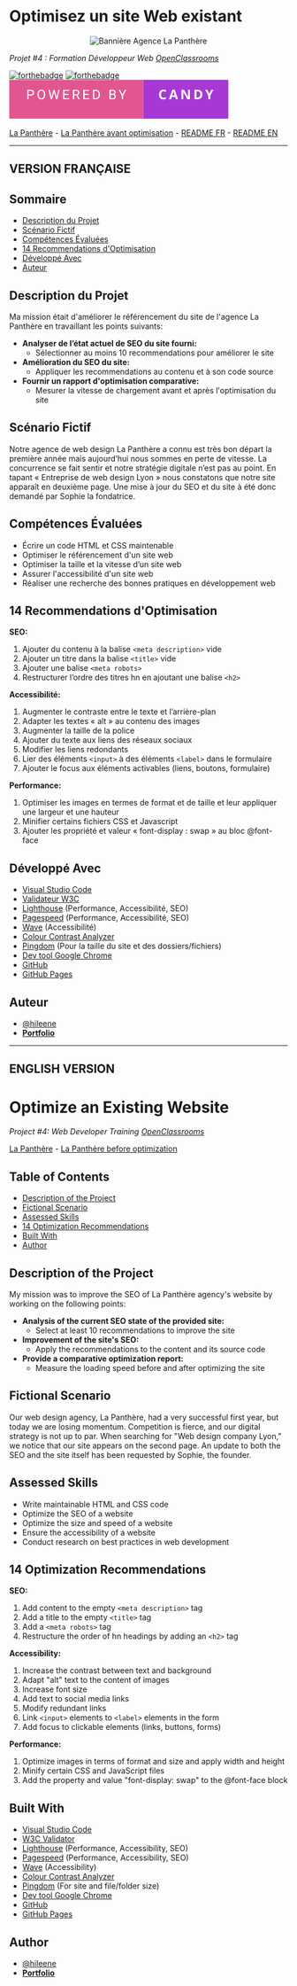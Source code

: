 # Optimisez un site Web existant

<p align="center">
  <img src="/img/banner_la_panthère.png" alt="Bannière Agence La Panthère">
</p>

*Projet #4 : Formation Développeur Web [OpenClassrooms](https://openclassrooms.com/fr/paths/717-developpeur-web)*


[![forthebadge](https://forthebadge.com/images/badges/0-percent-optimized.svg)](https://forthebadge.com) [![forthebadge](https://forthebadge.com/images/badges/uses-git.svg)](https://forthebadge.com) <img src="/img/powered-by-candy.svg" alt="For The Badge Candy image" />

[La Panthère](https://hileene.github.io/BehalalAline_4_25112022/) - [La Panthère avant optimisation](https://hileene.github.io/BehalalAline_4_avant_optimisation/) - <a href="#version-française">README FR</a> - <a href="#english-version">README EN</a>


---
## VERSION FRANÇAISE

## Sommaire

- [Description du Projet](#description-du-projet)
- [Scénario Fictif](#scénario-fictif)
- [Compétences Évaluées](#compétences-évaluées)
- [14 Recommendations d'Optimisation](#14-recommendations-doptimisation)
- [Développé Avec](#développé-avec)
- [Auteur](#auteur)

## Description du Projet

Ma mission était d'améliorer le référencement du site de l'agence La Panthère en travaillant les points suivants:

- **Analyser de l’état actuel de SEO du site fourni:**
  - Sélectionner au moins 10 recommendations pour améliorer le site
- **Amélioration du SEO du site:**
  - Appliquer les recommendations au contenu et à son code source
- **Fournir un rapport d'optimisation comparative:**
  - Mesurer la vitesse de chargement avant et après l'optimisation du site

## Scénario Fictif

Notre agence de web design La Panthère a connu est très bon départ la première année mais aujourd’hui nous sommes en perte de vitesse. La concurrence se fait sentir et notre stratégie digitale n’est pas au point. En tapant « Entreprise de web design Lyon » nous constatons que notre site apparaît en deuxième page. Une mise à jour du SEO et du site à été donc demandé par Sophie la fondatrice.

## Compétences Évaluées

- Écrire un code HTML et CSS maintenable
- Optimiser le référencement d'un site web
- Optimiser la taille et la vitesse d’un site web
- Assurer l'accessibilité d'un site web
- Réaliser une recherche des bonnes pratiques en développement web


## 14 Recommendations d'Optimisation

**SEO:**
1. Ajouter du contenu à la balise `<meta description>` vide
2. Ajouter un titre dans la balise `<title>` vide
3. Ajouter une balise `<meta robots>`
4. Restructurer l’ordre des titres hn en ajoutant une balise `<h2>`


**Accessibilité:**
1. Augmenter le contraste entre le texte et l’arrière-plan
2. Adapter les textes « alt » au contenu des images
3. Augmenter la taille de la police
4. Ajouter du texte aux liens des réseaux sociaux
5. Modifier les liens redondants
6. Lier des éléments `<input>` à des éléments `<label>` dans le formulaire
7. Ajouter le focus aux éléments activables (liens, boutons, formulaire)

**Performance:**
1. Optimiser les images en termes de format et de taille et leur appliquer une largeur et une hauteur
2. Minifier certains fichiers CSS et Javascript
3. Ajouter les propriété et valeur « font-display : swap » au bloc @font-face

## Développé Avec

-   [Visual Studio Code](https://code.visualstudio.com/) 
-   [Validateur W3C](https://validator.w3.org/)
-   [Lighthouse](https://chromewebstore.google.com/detail/lighthouse/blipmdconlkpinefehnmjammfjpmpbjk?hl=fr&pli=1) (Performance, Accessibilité, SEO)
-   [Pagespeed](https://pagespeed.web.dev/?hl=fr) (Performance, Accessibilité, SEO)
-   [Wave](https://wave.webaim.org/) (Accessibilité)
-   [Colour Contrast Analyzer](https://developer.paciellogroup.com/color-contrast-checker/)
-   [Pingdom](https://tools.pingdom.com/) (Pour la taille du site et des dossiers/fichiers)
-   [Dev tool Google Chrome](https://developer.chrome.com/)
-   [GitHub](https://github.com/) 
-   [GitHub Pages](https://pages.github.com/)

## Auteur
- [@hileene](https://www.github.com/Hileene) 
- [**Portfolio**](https://portfolio-test.com)

---

## ENGLISH VERSION

# Optimize an Existing Website

*Project #4: Web Developer Training [OpenClassrooms](https://openclassrooms.com/en/paths/717-web-developer)*

[La Panthère](https://hileene.github.io/BehalalAline_4_25112022/) - [La Panthère before optimization](https://hileene.github.io/BehalalAline_4_avant_optimisation/)

## Table of Contents

- [Description of the Project](#description-of-the-project)
- [Fictional Scenario](#fictional-scenario)
- [Assessed Skills](#assessed-skills)
- [14 Optimization Recommendations](#14-optimization-recommendations)
- [Built With](#developed-with)
- [Author](#author)

## Description of the Project

My mission was to improve the SEO of La Panthère agency's website by working on the following points:

- **Analysis of the current SEO state of the provided site:**
  - Select at least 10 recommendations to improve the site
- **Improvement of the site's SEO:**
  - Apply the recommendations to the content and its source code
- **Provide a comparative optimization report:**
  - Measure the loading speed before and after optimizing the site

## Fictional Scenario

Our web design agency, La Panthère, had a very successful first year, but today we are losing momentum. Competition is fierce, and our digital strategy is not up to par. When searching for "Web design company Lyon," we notice that our site appears on the second page. An update to both the SEO and the site itself has been requested by Sophie, the founder.

## Assessed Skills

- Write maintainable HTML and CSS code
- Optimize the SEO of a website
- Optimize the size and speed of a website
- Ensure the accessibility of a website
- Conduct research on best practices in web development

## 14 Optimization Recommendations

**SEO:**
1. Add content to the empty `<meta description>` tag
2. Add a title to the empty `<title>` tag
3. Add a `<meta robots>` tag
4. Restructure the order of hn headings by adding an `<h2>` tag

**Accessibility:**
1. Increase the contrast between text and background
2. Adapt "alt" text to the content of images
3. Increase font size
4. Add text to social media links
5. Modify redundant links
6. Link `<input>` elements to `<label>` elements in the form
7. Add focus to clickable elements (links, buttons, forms)

**Performance:**
1. Optimize images in terms of format and size and apply width and height
2. Minify certain CSS and JavaScript files
3. Add the property and value "font-display: swap" to the @font-face block

## Built With

- [Visual Studio Code](https://code.visualstudio.com/)
- [W3C Validator](https://validator.w3.org/)
- [Lighthouse](https://chrome.google.com/webstore/detail/lighthouse/blipmdconlkpinefehnmjammfjpmpbjk?hl=en&pli=1) (Performance, Accessibility, SEO)
- [Pagespeed](https://pagespeed.web.dev/?hl=en) (Performance, Accessibility, SEO)
- [Wave](https://wave.webaim.org/) (Accessibility)
- [Colour Contrast Analyzer](https://developer.paciellogroup.com/color-contrast-checker/)
- [Pingdom](https://tools.pingdom.com/) (For site and file/folder size)
- [Dev tool Google Chrome](https://developer.chrome.com/)
- [GitHub](https://github.com/)
- [GitHub Pages](https://pages.github.com/)

## Author

- [@hileene](https://www.github.com/Hileene)
- [**Portfolio**](https://portfolio-test.com)




 